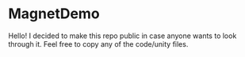 # MagnetDemo

Hello! I decided to make this repo public in case anyone wants to look through it. Feel free to copy any of the code/unity files.
